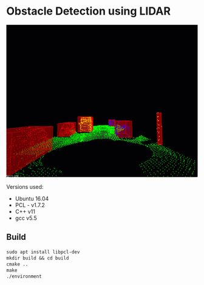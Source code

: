 # Obstacle Detection using LIDAR

<img src="media/ObstacleDetectionFPS.gif" width="700" height="400" />

Versions used:

* Ubuntu 16.04
* PCL - v1.7.2
* C++ v11
* gcc v5.5

## Build


   ```shell
   sudo apt install libpcl-dev
   mkdir build && cd build
   cmake ..
   make
   ./environment
   ```
